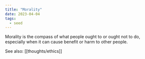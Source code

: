 ```yaml
---
title: "Morality"
date: 2023-04-04
tags:
  - seed
---
```


Morality is the compass of what people ought to or ought not to do, especially when it can cause benefit or harm to other people.

See also: [[thoughts/ethics]]
